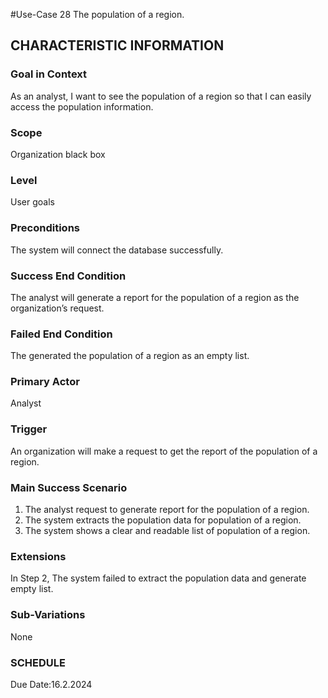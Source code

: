#Use-Case 28
The population of a region.
## CHARACTERISTIC INFORMATION
### Goal in Context
As an analyst, I want to see the population of a region so that I can easily access the population information.
### Scope
Organization black box
### Level
User goals
### Preconditions
The system will connect the database successfully.
### Success End Condition
The analyst will generate a report for the population of a region as the organization’s request.
### Failed End Condition
The generated the population of a region as an empty list.
### Primary Actor
Analyst
### Trigger
An organization will make a request to get the report of the population of a region. 
### Main Success Scenario
1.  The analyst request to generate report for the population of a region.
2.  The system extracts the population data for population of a region.
3.  The system shows a clear and readable list of population of a region. 
### Extensions
In Step 2, The system failed to extract the population data and generate empty list.
### Sub-Variations
None
### SCHEDULE
Due Date:16.2.2024
